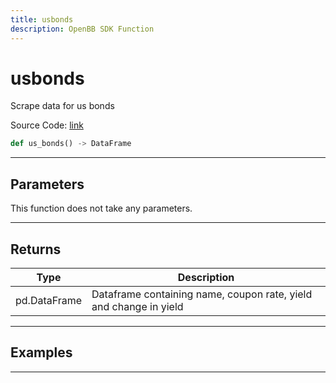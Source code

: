```yaml
---
title: usbonds
description: OpenBB SDK Function
---
```


# usbonds

Scrape data for us bonds

Source Code: [link](https://github.com/OpenBB-finance/OpenBBTerminal/tree/main/openbb_terminal/economy/wsj_model.py#L151)

```python
def us_bonds() -> DataFrame
```
---

## Parameters

This function does not take any parameters.

---

## Returns

| Type | Description |
| ---- | ----------- |
| pd.DataFrame | Dataframe containing name, coupon rate, yield and change in yield |

---

## Examples

---

